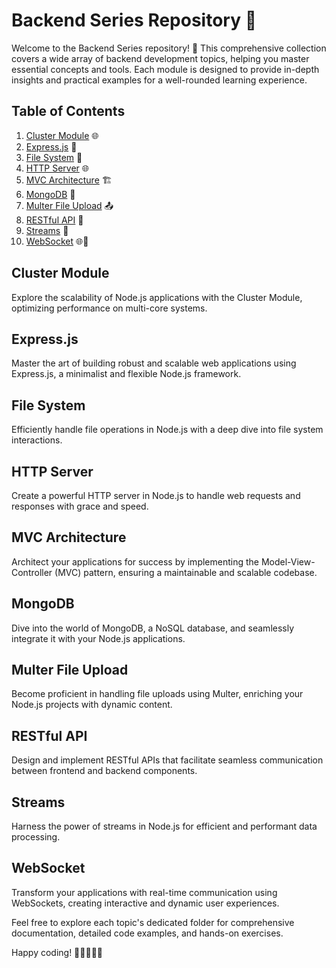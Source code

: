 # Backend Series Repository 🚀

Welcome to the Backend Series repository! 🎉 This comprehensive collection covers a wide array of backend development topics, helping you master essential concepts and tools. Each module is designed to provide in-depth insights and practical examples for a well-rounded learning experience.

## Table of Contents

1. [Cluster Module](#cluster-module) 🌐
2. [Express.js](#expressjs) 🚂
3. [File System](#files-system) 📁
4. [HTTP Server](#http-server) 🌐
5. [MVC Architecture](#mvc) 🏗️
6. [MongoDB](#mongodb) 🍃
7. [Multer File Upload](#multer-file-upload) 📤
8. [RESTful API](#rest-api) 🔄
9. [Streams](#streams) 🌊
10. [WebSocket](#web-socket) 🌐💬

## Cluster Module

Explore the scalability of Node.js applications with the Cluster Module, optimizing performance on multi-core systems.

## Express.js

Master the art of building robust and scalable web applications using Express.js, a minimalist and flexible Node.js framework.

## File System

Efficiently handle file operations in Node.js with a deep dive into file system interactions.

## HTTP Server

Create a powerful HTTP server in Node.js to handle web requests and responses with grace and speed.

## MVC Architecture

Architect your applications for success by implementing the Model-View-Controller (MVC) pattern, ensuring a maintainable and scalable codebase.

## MongoDB

Dive into the world of MongoDB, a NoSQL database, and seamlessly integrate it with your Node.js applications.

## Multer File Upload

Become proficient in handling file uploads using Multer, enriching your Node.js projects with dynamic content.

## RESTful API

Design and implement RESTful APIs that facilitate seamless communication between frontend and backend components.

## Streams

Harness the power of streams in Node.js for efficient and performant data processing.

## WebSocket

Transform your applications with real-time communication using WebSockets, creating interactive and dynamic user experiences.

Feel free to explore each topic's dedicated folder for comprehensive documentation, detailed code examples, and hands-on exercises.

Happy coding! 🚀👩‍💻👨‍💻

